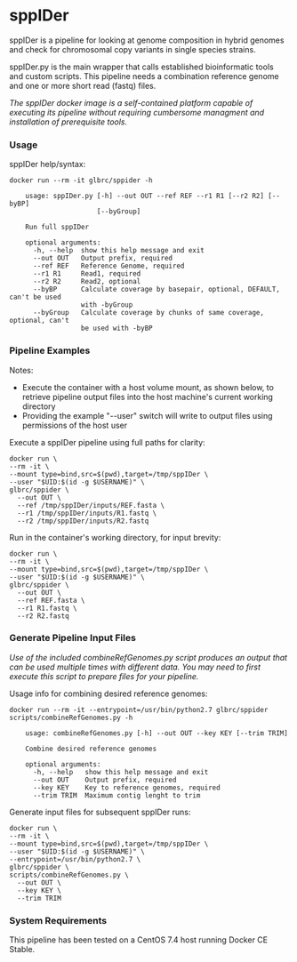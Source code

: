 # sppIDer

sppIDer is a pipeline for looking at genome composition in hybrid genomes and check for chromosomal copy variants in single species strains.  

sppIDer.py is the main wrapper that calls established bioinformatic tools and custom scripts. This pipeline needs a combination reference genome and one or more short read (fastq) files. 

_The sppIDer docker image is a self-contained platform capable of executing its pipeline without requiring cumbersome managment and installation of prerequisite tools._  


### Usage

sppIDer help/syntax:  
```
docker run --rm -it glbrc/sppider -h

	usage: sppIDer.py [-h] --out OUT --ref REF --r1 R1 [--r2 R2] [--byBP]
					  [--byGroup]

	Run full sppIDer

	optional arguments:
	  -h, --help  show this help message and exit
	  --out OUT   Output prefix, required
	  --ref REF   Reference Genome, required
	  --r1 R1     Read1, required
	  --r2 R2     Read2, optional
	  --byBP      Calculate coverage by basepair, optional, DEFAULT, can't be used
				  with -byGroup
	  --byGroup   Calculate coverage by chunks of same coverage, optional, can't
				  be used with -byBP
```

### Pipeline Examples

Notes:  
- Execute the container with a host volume mount, as shown below, to retrieve pipeline output files into the host machine's current working directory  
- Providing the example "--user" switch will write to output files using permissions of the host user  

Execute a sppIDer pipeline using full paths for clarity:  
```
docker run \
--rm -it \
--mount type=bind,src=$(pwd),target=/tmp/sppIDer \
--user "$UID:$(id -g $USERNAME)" \
glbrc/sppider \
  --out OUT \
  --ref /tmp/sppIDer/inputs/REF.fasta \
  --r1 /tmp/sppIDer/inputs/R1.fastq \
  --r2 /tmp/sppIDer/inputs/R2.fastq
```

Run in the container's working directory, for input brevity:  
```
docker run \
--rm -it \
--mount type=bind,src=$(pwd),target=/tmp/sppIDer \
--user "$UID:$(id -g $USERNAME)" \
glbrc/sppider \
  --out OUT \
  --ref REF.fasta \
  --r1 R1.fastq \
  --r2 R2.fastq
```


### Generate Pipeline Input Files

_Use of the included combineRefGenomes.py script produces an output that can be used multiple times with different data. You may need to first execute this script to prepare files for your pipeline._

Usage info for combining desired reference genomes:
```
docker run --rm -it --entrypoint=/usr/bin/python2.7 glbrc/sppider scripts/combineRefGenomes.py -h

	usage: combineRefGenomes.py [-h] --out OUT --key KEY [--trim TRIM]

	Combine desired reference genomes

	optional arguments:
	  -h, --help   show this help message and exit
	  --out OUT    Output prefix, required
	  --key KEY    Key to reference genomes, required
	  --trim TRIM  Maximum contig lenght to trim
```

Generate input files for subsequent sppIDer runs:
```
docker run \
--rm -it \
--mount type=bind,src=$(pwd),target=/tmp/sppIDer \
--user "$UID:$(id -g $USERNAME)" \
--entrypoint=/usr/bin/python2.7 \
glbrc/sppider \
scripts/combineRefGenomes.py \
  --out OUT \
  --key KEY \
  --trim TRIM
```


### System Requirements 

This pipeline has been tested on a CentOS 7.4 host running Docker CE Stable.


